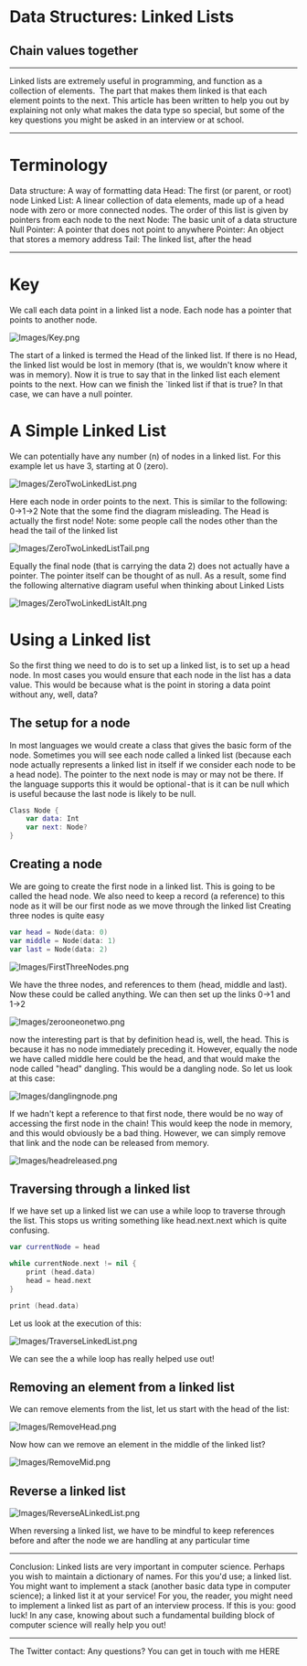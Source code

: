 # Data Structures: Linked Lists
## Chain values together

---

Linked lists are extremely useful in programming, and function as a collection of elements. 
The part that makes them linked is that each element points to the next.
This article has been written to help you out by explaining not only what makes the data type so special, but some of the key questions you might be asked in an interview or at school.

---

# Terminology
Data structure: A way of formatting data
Head: The first (or parent, or root) node
Linked List: A linear collection of data elements, made up of a head node with zero or more connected nodes. The order of this list is given by pointers from each node to the next
Node: The basic unit of a data structure
Null Pointer: A pointer that does not point to anywhere
Pointer: An object that stores a memory address
Tail: The linked list, after the head

---

# Key
We call each data point in a linked list a node. Each node has a pointer that points to another node.

![Images/Key.png](Images/Key.png)

The start of a linked is termed the Head of the linked list.
If there is no Head, the linked list would be lost in memory (that is, we wouldn't know where it was in memory).
Now it is true to say that in the linked list each element points to the next. How can we finish the `linked list if that is true? In that case, we can have a null pointer.

# A Simple Linked List

We can potentially have any number (n) of nodes in a linked list.
For this example let us have 3, starting at 0 (zero).

![Images/ZeroTwoLinkedList.png](Images/ZeroTwoLinkedList.png)

Here each node in order points to the next. This is similar to the following:
0->1->2
Note that the some find the diagram misleading. The Head is actually the first node!
Note: some people call the nodes other than the head the tail of the linked list

![Images/ZeroTwoLinkedListTail.png](Images/ZeroTwoLinkedListTail.png)


Equally the final node (that is carrying the data 2) does not actually have a pointer. The pointer itself can be thought of as null.
As a result, some find the following alternative diagram useful when thinking about Linked Lists

![Images/ZeroTwoLinkedListAlt.png](Images/ZeroTwoLinkedListAlt.png)

# Using a Linked list

So the first thing we need to do is to set up a linked list, is to set up a head node.
In most cases you would ensure that each node in the list has a data value. This would be because what is the point in storing a data point without any, well, data?

## The setup for a node

In most languages we would create a class that gives the basic form of the node.
Sometimes you will see each node called a linked list (because each node actually represents a linked list in itself if we consider each node to be a head node).
The pointer to the next node is may or may not be there. If the language supports this it would be optional - that is it can be null which is useful because the last node is likely to be null.

```swift
Class Node {
    var data: Int
    var next: Node?
}
```

## Creating a node
We are going to create the first node in a linked list. This is going to be called the head node. We also need to keep a record (a reference) to this node as it will be our first node as we move through the linked list
Creating three nodes is quite easy

```swift
var head = Node(data: 0)
var middle = Node(data: 1)
var last = Node(data: 2)
```

![Images/FirstThreeNodes.png](Images/FirstThreeNodes.png)

We have the three nodes, and references to them (head, middle and last). Now these could be called anything.
We can then set up the links 0->1 and 1->2

![Images/zerooneonetwo.png](Images/zerooneonetwo.png)

now the interesting part is that by definition head is, well, the head. This is because it has no node immediately preceding it. However, equally the node we have called middle here could be the head, and that would make the node called "head" dangling. This would be a dangling node.
So let us look at this case:

![Images/danglingnode.png](Images/danglingnode.png)

If we hadn't kept a reference to that first node, there would be no way of accessing the first node in the chain!
This would keep the node in memory, and this would obviously be a bad thing. However, we can simply remove that link and the node can be released from memory.

![Images/headreleased.png](Images/headreleased.png)

## Traversing through a linked list
If we have set up a linked list we can use a while loop to traverse through the list.
This stops us writing something like head.next.next which is quite confusing.
```swift
var currentNode = head
```
```swift
while currentNode.next != nil {
    print (head.data)
    head = head.next
}
```
```swift
print (head.data)
```
Let us look at the execution of this:

![Images/TraverseLinkedList.png](Images/TraverseLinkedList.png)

We can see the a while loop has really helped use out!

## Removing an element from a linked list

We can remove elements from the list, let us start with the head of the list:

![Images/RemoveHead.png](Images/RemoveHead.png)

Now how can we remove an element in the middle of the linked list?

![Images/RemoveMid.png](Images/RemoveMid.png)

## Reverse a linked list

![Images/ReverseALinkedList.png](Images/ReverseALinkedList.png)

When reversing a linked list, we have to be mindful to keep references before and after the node we are handling at any particular time

---

Conclusion:
Linked lists are very important in computer science. Perhaps you wish to maintain a dictionary of names.
For this you'd use; a linked list. You might want to implement a stack (another basic data type in computer science); a linked list it at your service!
For you, the reader, you might need to implement a linked list as part of an interview process.
If this is you: good luck!
In any case, knowing about such a fundamental building block of computer science will really help you out!

---

The Twitter contact:
Any questions? You can get in touch with me HERE
